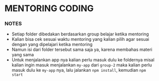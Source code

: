 # MENTORING CODING

### NOTES

- Setiap folder dibedakan berdasarkan group belajar ketika mentoring
- Kalian bisa cek sesuai waktu mentoring yang kalian pilih agar sesuai dengan yang dipelajari ketika mentoring
- Namun isi dari folder tersebut sama saja ya, karena membahas materi yang sama
- Untuk menjalankan app nya kalian perlu masuk dulu ke foldernya misal kalian ingin masuk menjalankan `my-app` dari `group-2` maka kalian perlu masuk dulu ke `my-app` nya, lalu jalankan `npm install`, kemudian `npm start`
